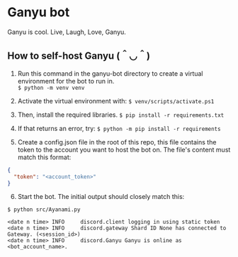 # Ganyu bot
Ganyu is cool. Live, Laugh, Love, Ganyu.

## How to self-host Ganyu (＾◡＾)

1. Run this command in the ganyu-bot directory to create a virtual environment for the bot to run in.  
`$ python -m venv venv`

2. Activate the virtual environment with:
`$ venv/scripts/activate.ps1`

3. Then, install the required libraries.
`$ pip install -r requirements.txt`

4. If that returns an error, try:
`$ python -m pip install -r requirements`

5. Create a config.json file in the root of this repo, this file contains the token to the account you want to host the bot on. The file's content must match this format:
```json
{
  "token": "<account_token>"
}
```

6. Start the bot. The initial output should closely match this:
```
$ python src/Ayanami.py

<date n time> INFO     discord.client logging in using static token
<date n time> INFO     discord.gateway Shard ID None has connected to Gateway. (<session_id>)
<date n time> INFO     discord.Ganyu Ganyu is online as <bot_account_name>.
```
